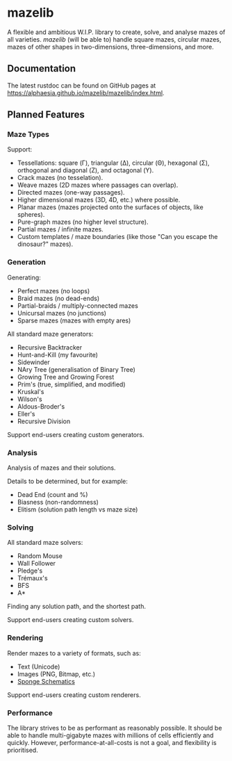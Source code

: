 # mazelib

A flexible and ambitious W.I.P. library to create, solve, and analyse mazes of all varieties. *mazelib* (will be able to) handle square mazes, circular mazes, mazes of other shapes in two-dimensions, three-dimensions, and more.

## Documentation

The latest rustdoc can be found on GitHub pages at <https://alphaesia.github.io/mazelib/mazelib/index.html>.

## Planned Features

### Maze Types

Support:

* Tessellations: square (Γ), triangular (Δ), circular (Θ), hexagonal (Σ), orthogonal and diagonal (Ζ), and octagonal (Υ).
* Crack mazes (no tesselation).
* Weave mazes (2D mazes where passages can overlap).
* Directed mazes (one-way passages).
* Higher dimensional mazes (3D, 4D, etc.) where possible.
* Planar mazes (mazes projected onto the surfaces of objects, like spheres).
* Pure-graph mazes (no higher level structure).
* Partial mazes / infinite mazes.
* Custom templates / maze boundaries (like those "Can you escape the dinosaur?" mazes).

### Generation

Generating:
* Perfect mazes (no loops)
* Braid mazes (no dead-ends)
* Partial-braids / multiply-connected mazes
* Unicursal mazes (no junctions)
* Sparse mazes (mazes with empty ares)

All standard maze generators:
* Recursive Backtracker
* Hunt-and-Kill (my favourite)
* Sidewinder
* NAry Tree (generalisation of Binary Tree)
* Growing Tree and Growing Forest
* Prim's (true, simplified, and modified)
* Kruskal's
* Wilson's
* Aldous-Broder's
* Eller's
* Recursive Division

Support end-users creating custom generators.

### Analysis

Analysis of mazes and their solutions.

Details to be determined, but for example:
* Dead End (count and %)
* Biasness (non-randomness)
* Elitism (solution path length vs maze size)

### Solving

All standard maze solvers:
* Random Mouse
* Wall Follower
* Pledge's
* Trémaux's
* BFS
* A*

Finding any solution path, and the shortest path.

Support end-users creating custom solvers.

### Rendering

Render mazes to a variety of formats, such as:
* Text (Unicode)
* Images (PNG, Bitmap, etc.)
* [Sponge Schematics](https://github.com/SpongePowered/Schematic-Specification/blob/master/versions/schematic-3.md)

Support end-users creating custom renderers.

### Performance

The library strives to be as performant as reasonably possible. It should be able to handle multi-gigabyte mazes with millions of cells efficiently and quickly. However, performance-at-all-costs is not a goal, and flexibility is prioritised.
